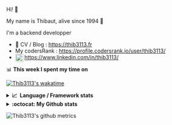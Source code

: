 Hi! 👋

My name is Thibaut, alive since 1994 🍷

I'm a backend developper

-   📝 CV / Blog : https://thib3113.fr
-   My codersRank : https://profile.codersrank.io/user/thib3113/
-   <a href="https://www.linkedin.com/in/thib3113/"><img align="left" alt="Thib3113's Linkedin" width="21px" src="https://img.icons8.com/color/48/linkedin.png" /></a> https://www.linkedin.com/in/thib3113/

📊 **This week I spent my time on**

[![Thib3113's wakatime](https://github-readme-stats.vercel.app/api/wakatime?username=thib3113&layout=default&theme=dracula&langs_count=6&hide_title=true&hide_border=true)](https://wakatime.com/@thib3113)

<details>
  <summary><b>📈&nbsp;&nbsp;Language&nbsp;/&nbsp;Framework stats</b></summary>
  <br/>  
  <a href='https://profile.codersrank.io/user/thib3113/'>
  <img src='http://cr-skills-chart-widget.azurewebsites.net/api/api?username=thib3113&padding=30&skills=php,batchfile,javascript,less,mysql,reactjs,scss,shell,typescript,vue'>
  </a>
</details>

<details>
  <summary><b>:octocat: My Github stats</b></summary>
  <br/>  
  
  <img src="https://github-readme-stats.vercel.app/api?username=thib3113&theme=dracula&show_icons=true&" alt="Thib3113's GitHub stats" />

<!--START_SECTION:activity-->

1. 🚀 Published release [crowdsec-client-scenarios/v0.0.2](https://github.com/thib3113/node-crowdsec/releases/tag/crowdsec-client-scenarios/v0.0.2) in [thib3113/node-crowdsec](https://github.com/thib3113/node-crowdsec)
2. 🎉 Merged PR [#9](https://github.com/thib3113/node-crowdsec/pull/9) in [thib3113/node-crowdsec](https://github.com/thib3113/node-crowdsec)
3. 🗣 Commented on [#153](https://github.com/beaugunderson/ip-address/issues/153#issuecomment-1656310394) in [beaugunderson/ip-address](https://github.com/beaugunderson/ip-address)
4. 💪 Opened PR [#9](https://github.com/thib3113/node-crowdsec/pull/9) in [thib3113/node-crowdsec](https://github.com/thib3113/node-crowdsec)
5. ❗ Opened issue [#15](https://github.com/simonsmith/cypress-image-snapshot/issues/15) in [simonsmith/cypress-image-snapshot](https://github.com/simonsmith/cypress-image-snapshot)
 <!--END_SECTION:activity-->

</details>

![Thib3113's github metrics](https://gist.githubusercontent.com/thib3113/83a96e16f8bca103f1b0e376186c66ec/raw/github-metrics.svg)
